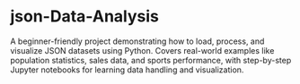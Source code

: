 # json-Data-Analysis
A beginner-friendly project demonstrating how to load, process, and visualize JSON datasets using Python. Covers real-world examples like population statistics, sales data, and sports performance, with step-by-step Jupyter notebooks for learning data handling and visualization.
